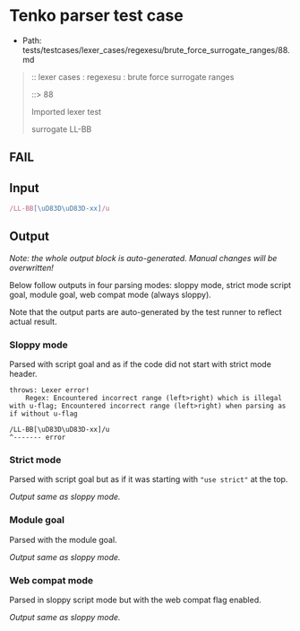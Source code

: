 # Tenko parser test case

- Path: tests/testcases/lexer_cases/regexesu/brute_force_surrogate_ranges/88.md

> :: lexer cases : regexesu : brute force surrogate ranges
>
> ::> 88
>
> Imported lexer test
>
> surrogate LL-BB

## FAIL

## Input

`````js
/LL-BB[\uD83D\uD83D-xx]/u
`````

## Output

_Note: the whole output block is auto-generated. Manual changes will be overwritten!_

Below follow outputs in four parsing modes: sloppy mode, strict mode script goal, module goal, web compat mode (always sloppy).

Note that the output parts are auto-generated by the test runner to reflect actual result.

### Sloppy mode

Parsed with script goal and as if the code did not start with strict mode header.

`````
throws: Lexer error!
    Regex: Encountered incorrect range (left>right) which is illegal with u-flag; Encountered incorrect range (left>right) when parsing as if without u-flag

/LL-BB[\uD83D\uD83D-xx]/u
^------- error
`````

### Strict mode

Parsed with script goal but as if it was starting with `"use strict"` at the top.

_Output same as sloppy mode._

### Module goal

Parsed with the module goal.

_Output same as sloppy mode._

### Web compat mode

Parsed in sloppy script mode but with the web compat flag enabled.

_Output same as sloppy mode._
